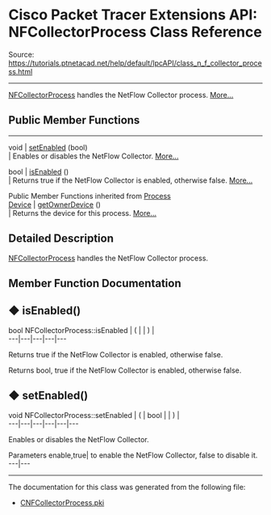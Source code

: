 # Cisco Packet Tracer Extensions API: NFCollectorProcess Class Reference

Source: https://tutorials.ptnetacad.net/help/default/IpcAPI/class_n_f_collector_process.html

---

[NFCollectorProcess](class_n_f_collector_process.html "NFCollectorProcess handles the NetFlow Collector process.") handles the NetFlow Collector process. [More...](class_n_f_collector_process.html#details)

##  Public Member Functions  
  
---  
void | [setEnabled](class_n_f_collector_process.html#a86ea34854d9ae41539112d3fda24084d) (bool)  
| Enables or disables the NetFlow Collector. [More...](class_n_f_collector_process.html#a86ea34854d9ae41539112d3fda24084d)  
  
bool | [isEnabled](class_n_f_collector_process.html#a069a386f270013460eabd5f47d43d9e3) ()  
| Returns true if the NetFlow Collector is enabled, otherwise false. [More...](class_n_f_collector_process.html#a069a386f270013460eabd5f47d43d9e3)  
  
Public Member Functions inherited from [Process](class_process.html)  
[Device](class_device.html) | [getOwnerDevice](class_process.html#a9cc34f553b0325e0f4074301fd36b77b) ()  
| Returns the device for this process. [More...](class_process.html#a9cc34f553b0325e0f4074301fd36b77b)  
  
  
## Detailed Description

[NFCollectorProcess](class_n_f_collector_process.html "NFCollectorProcess handles the NetFlow Collector process.") handles the NetFlow Collector process. 

## Member Function Documentation

## ◆ isEnabled()

bool NFCollectorProcess::isEnabled  | ( | | ) |   
---|---|---|---|---  
  
Returns true if the NetFlow Collector is enabled, otherwise false. 

Returns
    bool, true if the NetFlow Collector is enabled, otherwise false. 

## ◆ setEnabled()

void NFCollectorProcess::setEnabled  | ( | bool  | | ) |   
---|---|---|---|---|---  
  
Enables or disables the NetFlow Collector. 

Parameters
     enable,true| to enable the NetFlow Collector, false to disable it.   
---|---  
  
* * *

The documentation for this class was generated from the following file:

  * [CNFCollectorProcess.pki](_c_n_f_collector_process_8pki.html)


